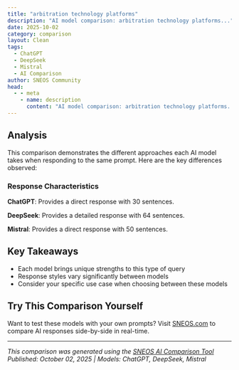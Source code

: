 ```yaml
---
title: "arbitration technology platforms"
description: "AI model comparison: arbitration technology platforms..."
date: 2025-10-02
category: comparison
layout: Clean
tags:
  - ChatGPT
  - DeepSeek
  - Mistral
  - AI Comparison
author: SNEOS Community
head:
  - - meta
    - name: description
      content: "AI model comparison: arbitration technology platforms..."
---
```


<ChatComparison
  title="arbitration technology platforms"
  prompt="arbitration technology platforms"
  :responses='{"ChatGPT": "Arbitration technology platforms are digital tools designed to facilitate and streamline the arbitration process by providing functionalities such as case management, document sharing, communication, hearing scheduling, and virtual hearings. These platforms aim to improve efficiency, transparency, and user experience in arbitration proceedings.\n\nHere are some well-known arbitration technology platforms:\n\n1. **Kleros** \n - A decentralized dispute resolution platform built on blockchain technology. \n - Uses crowdsourced jurors selected via smart contracts to resolve disputes.\n\n2. **Modria (by Tyler Technologies)** \n - Originally designed for online dispute resolution, including arbitration and mediation. \n - Offers case management, negotiation, and settlement tools.\n\n3. **CaseLines (by Thomson Reuters)** \n - A cloud-based platform for managing evidence and documents in arbitration and litigation. \n - Provides secure document sharing, collaborative tools, and integration with hearing rooms.\n\n4. **JuryNote** \n - Supports arbitration proceedings by providing jury management and evidence presentation. \n - Often used in commercial arbitration cases.\n\n5. **Practical Law Arbitration Toolkit (Thomson Reuters)** \n - Provides resources and technology tools to assist arbitrators and parties in managing arbitration cases efficiently.\n\n6. **eArbitration platforms by institutions like ICDR and SIAC** \n - Many arbitration institutions offer tailored online platforms to manage arbitration cases, schedules, document submissions, and virtual hearings.\n\n7. **Zoom, Microsoft Teams, and other Video Conferencing Tools** \n - Widely adopted for conducting virtual arbitration hearings, especially post-pandemic.\n\n8. **Smartsettle One** \n - An online negotiation platform that can assist in alternative dispute resolution processes including arbitration.\n\n### Benefits of Arbitration Technology Platforms\n- Reduce time and costs associated with physical hearings and document handling. \n- Enable remote participation and virtual hearings. \n- Provide secure, confidential environments for sensitive documents. \n- Improve case management and scheduling. \n- Enhance transparency and procedural fairness.\n\nIf you have a specific context or requirement (e.g., international arbitration, small claims, certain jurisdiction), I can recommend platforms more tailored to your needs.", "DeepSeek": "Of course. This is a rapidly growing and critical area of the legal tech landscape. Here\u2019s a comprehensive overview of arbitration technology platforms, covering what they are, their key features, benefits, challenges, and leading players.\n\n### What are Arbitration Technology Platforms?\n\nArbitration technology platforms are specialized software solutions designed to manage and facilitate the entire lifecycle of an arbitration proceeding, from initiation to final award. They move the process from a primarily paper-based, email-driven, and physically hosted model to a centralized, secure, and efficient digital environment.\n\nThink of them as a \u0022virtual hearing room\u0022 combined with a \u0022case management system\u0022 specifically built for the unique procedures of arbitration.\n\n---\n\n### Core Features and Modules\n\nA robust arbitration platform typically includes the following features, often as modular components:\n\n**1. Case Management \u0026 Docketing:**\n* **Centralized Repository:** A single source of truth for all case materials\u2014pleadings, evidence, correspondence, and transcripts.\n* **Calendar \u0026 Deadline Tracking:** Automated reminders for key dates (submissions, hearings).\n* **Party \u0026 Representative Portal:** Secure access for claimants, respondents, and their counsel to upload documents and view updates.\n\n**2. Secure Document Management \u0026 E-Discovery:**\n* **Upload \u0026 Organization:** Bulk uploading, version control, and organized folder structures.\n* **Advanced Security:** Bank-level encryption, access controls, and detailed audit trails.\n* **E-Discovery Tools:** Integration with or features for processing, reviewing, and tagging large volumes of electronic evidence.\n\n**3. Virtual Hearing \u0026 Conferencing:**\n* **High-Quality Video:** Stable, high-definition video conferencing for multi-party hearings.\n* **Integrated Evidence Display:** Ability to share and display documents, videos, and presentations in real-time within the hearing interface.\n* **Breakout Rooms:** Private rooms for tribunal deliberations, witness preparation, and caucuses in mediation.\n* **Real-Time Transcription:** Live court reporting integrated directly into the platform.\n\n**4. E-Signature \u0026 Award Generation:**\n* Streamlined process for parties and tribunals to sign procedural orders and the final award digitally, with legal validity.\n\n**5. Payment \u0026 Cost Management:**\n* Tools for managing arbitrator fees, administrative costs, and party payments securely through the platform.\n\n**6. Cybersecurity \u0026 Data Protection:**\n* Compliance with international standards (e.g., ISO 27001, GDPR, SOC 2) is paramount. Features include data encryption (at rest and in transit), secure data centers, and privacy-by-design architecture.\n\n---\n\n### Key Benefits of Using These Platforms\n\n* **Efficiency \u0026 Speed:** Automates administrative tasks, reduces paperwork, and streamlines communication, potentially shortening the overall timeline.\n* **Cost Reduction:** Significantly cuts costs related to travel, physical hearing venues, couriers, and paper.\n* **Accessibility \u0026 Global Reach:** Allows participants from anywhere in the world to engage fully, making arbitration truly borderless.\n* **Enhanced Organization:** A centralized repository prevents version control issues and ensures everyone is working from the same documents.\n* **Transparency \u0026 Accountability:** Clear audit trails track all actions and communications within the platform.\n* **Environmental Sustainability:** Drastically reduces the carbon footprint associated with traditional, in-person arbitration.\n\n---\n\n### Challenges and Considerations\n\n* **Digital Divide:** Not all parties, arbitrators, or counsel have equal access to reliable high-speed internet or the technical proficiency to use these tools effectively.\n* **Data Security \u0026 Privacy:** The highly sensitive nature of dispute-related data requires top-tier security. Users must vet the platform\u0027s security credentials thoroughly.\n* **Cost of the Platform:** While they save money overall, the subscription or per-case fees for premium platforms can be a barrier for some users or smaller-value disputes.\n* **Judicial Adaptation:** Some arbitrators, particularly those less familiar with technology, may be resistant to adopting new platforms.\n* **Legal \u0026 Ethical Compliance:** Ensuring the platform\u0027s processes comply with relevant arbitration rules and laws (e.g., on signature validity, data residency) is crucial.\n\n---\n\n### Leading Arbitration Technology Platforms (Examples)\n\nThe market includes both all-in-one suites and specialized tools. Here are some prominent names:\n\n**1. Comprehensive Suite Providers:**\n* **Opus 2:** A market leader known for its **Magnum** platform. It offers a seamless integration of case management, document review, and a powerful virtual hearing environment with real-time transcription and evidence display.\n* **EY Arbitration Services (Part of EY Law):** Leverages its global footprint and offers a secure, integrated platform for case management, virtual hearings, and financial analytics for complex disputes.\n* **Cognia Law (formerly D2i):** Provides a end-to-end solution with a strong focus on security and a unified platform for the entire arbitration workflow.\n\n**2. Specialized and Emerging Platforms:**\n* **CaseLines:** A cloud-based evidence presentation system widely used by courts and arbitration institutions, allowing for pre-hearing organization and real-time display.\n* **Everlaw:** Primarily an e-discovery platform, but its powerful review and collaboration features are increasingly used in the arbitration context for managing large document productions.\n* **Legaler:** Focuses on secure virtual hearings and matter management for law firms and legal teams.\n* **JusConnect:** A newer platform designed to streamline the entire case management process with a modern, user-friendly interface.\n\n**3. Institutional Platforms:**\nMany major arbitration institutions have developed or are partnering with their own platforms:\n* **ICC Case Connect:** The International Chamber of Commerce\u0027s platform for case administration and communication.\n* **SIAC Case Management System:** The Singapore International Arbitration Centre\u0027s platform.\n* **LCIA:**\n The London Court of International Arbitration uses a dedicated system for its cases.\n\n### The Future of Arbitration Technology\n\n* **AI Integration:** AI will be used for tasks like initial document review, legal research, identifying relevant clauses, and even predicting case outcomes based on data.\n* **Online Dispute Resolution (ODR):** For lower-value disputes, fully automated or streamlined ODR processes will become more common.\n* **Blockchain:** Potential use for smart contracts that include arbitration clauses, and for creating immutable records of the proceedings and the award.\n* **Metaverse:** Exploratory use of virtual reality for creating more immersive and interactive hearing environments.\n\nIn conclusion, arbitration technology platforms are no longer a luxury but a fundamental component of modern, efficient, and accessible dispute resolution. They are transforming arbitration into a more streamlined, secure, and cost-effective process for all parties involved.", "Mistral": "Arbitration technology platforms are digital solutions designed to facilitate and streamline the arbitration process, making it more efficient, transparent, and accessible. These platforms leverage various technologies to support different stages of arbitration, from case management to document sharing and communication. Here are some key features and benefits of arbitration technology platforms:\n\n### Key Features:\n\n1. **Case Management:**\n - **Dashboard:** Centralized dashboard for managing cases, tracking progress, and monitoring deadlines.\n - **Document Storage:** Secure storage for all case-related documents, including contracts, evidence, and correspondence.\n - **Task Assignment:** Tools for assigning tasks to different parties involved in the arbitration process.\n\n2. **Communication:**\n - **Messaging:** Secure messaging systems for communication between parties, arbitrators, and administrators.\n - **Video Conferencing:** Integrated video conferencing tools for virtual hearings and meetings.\n - **Notifications:** Automated notifications and reminders for important dates and deadlines.\n\n3. **Document Sharing:**\n - **Electronic Filing:** Secure electronic filing of documents, reducing the need for physical paperwork.\n - **Version Control:** Tools for managing different versions of documents and ensuring all parties have access to the latest versions.\n - **Access Control:** Granular access control to ensure that only authorized parties can view or edit specific documents.\n\n4. **Evidence Management:**\n - **Digital Evidence Room:** Secure storage for digital evidence, including videos, audio recordings, and electronic documents.\n - **Metadata Management:** Tools for managing metadata associated with digital evidence.\n\n5. **Analytics and Reporting:**\n - **Case Analytics:** Tools for analyzing case data, including timelines, outcomes, and costs.\n - **Reporting:** Customizable reporting tools for generating reports on case progress, outcomes, and other metrics.\n\n6. **Security and Compliance:**\n - **Data Encryption:** Encryption of data in transit and at rest to ensure security.\n - **Compliance:** Tools for ensuring compliance with legal and regulatory requirements.\n - **Audit Trails:** Detailed audit trails for tracking all actions and changes made within the platform.\n\n### Benefits:\n\n1. **Efficiency:**\n - Streamlined processes reduce the time and effort required to manage arbitration cases.\n - Automated notifications and reminders help ensure that deadlines are met.\n\n2. **Transparency:**\n - Centralized dashboard and secure document storage provide transparency and easy access to case-related information.\n - Detailed audit trails ensure accountability and traceability.\n\n3. **Cost-Effectiveness:**\n - Reduced need for physical paperwork and travel can lower costs.\n - Efficient case management can lead to quicker resolution of disputes, reducing overall costs.\n\n4. **Accessibility:**\n - Virtual hearings and electronic filing make the arbitration process more accessible, especially for parties in different locations.\n - User-friendly interfaces make it easier for all parties to participate effectively.\n\n5. **Security:**\n - Encryption and access control ensure that sensitive information is protected.\n - Compliance tools help ensure that all legal and regulatory requirements are met.\n\n### Examples of Arbitration Technology Platforms:\n\n1. **JAMS Connect:** A platform provided by JAMS, one of the largest private providers of alternative dispute resolution (ADR) services.\n2. **Arbitration Place Virtual:** A platform that offers virtual arbitration services, including case management and video conferencing.\n3. **ICC Digital Case Management System:** A platform developed by the International Chamber of Commerce (ICC) for managing arbitration cases.\n4. **Arbitrator Intelligence:** A platform that provides data and analytics on arbitrators and arbitration outcomes.\n\n### Conclusion:\n\nArbitration technology platforms are transforming the way arbitration is conducted, making it more efficient, transparent, and accessible. By leveraging digital tools and technologies, these platforms help streamline the arbitration process, reduce costs, and ensure compliance with legal and regulatory requirements. As the demand for efficient and accessible dispute resolution grows, the role of these platforms is likely to become even more significant."}' 
  published-date="00:18"
/>

## Analysis

This comparison demonstrates the different approaches each AI model takes when responding to the same prompt. Here are the key differences observed:

### Response Characteristics

**ChatGPT**: Provides a direct response with 30 sentences. 

**DeepSeek**: Provides a detailed response with 64 sentences. 

**Mistral**: Provides a direct response with 50 sentences. 

## Key Takeaways

- Each model brings unique strengths to this type of query
- Response styles vary significantly between models
- Consider your specific use case when choosing between these models

## Try This Comparison Yourself

Want to test these models with your own prompts? Visit [SNEOS.com](https://sneos.com) to compare AI responses side-by-side in real-time.

---

*This comparison was generated using the [SNEOS AI Comparison Tool](https://sneos.com)*
*Published: October 02, 2025 | Models: ChatGPT, DeepSeek, Mistral*
